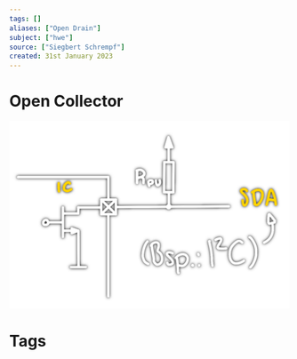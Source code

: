 ```yaml
---
tags: []
aliases: ["Open Drain"]
subject: ["hwe"]
source: ["Siegbert Schrempf"]
created: 31st January 2023
---
```


# Open Collector

![450](assets/open-drain.png)

# Tags